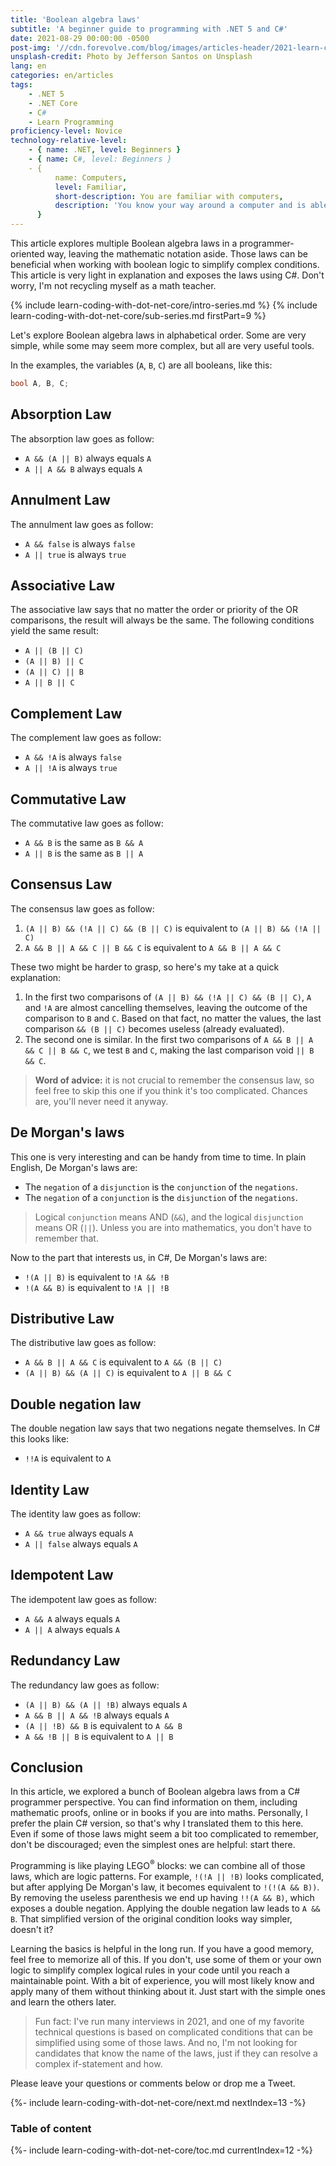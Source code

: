 ```yaml
---
title: 'Boolean algebra laws'
subtitle: 'A beginner guide to programming with .NET 5 and C#'
date: 2021-08-29 00:00:00 -0500
post-img: '//cdn.forevolve.com/blog/images/articles-header/2021-learn-coding-with-dot-net-core.png'
unsplash-credit: Photo by Jefferson Santos on Unsplash
lang: en
categories: en/articles
tags:
    - .NET 5
    - .NET Core
    - C#
    - Learn Programming
proficiency-level: Novice
technology-relative-level:
    - { name: .NET, level: Beginners }
    - { name: C#, level: Beginners }
    - {
          name: Computers,
          level: Familiar,
          short-description: You are familiar with computers,
          description: 'You know your way around a computer and is able to install a software, configure your OS, open a terminal, and perform other similar simple tasks.',
      }
---
```


This article explores multiple Boolean algebra laws in a programmer-oriented way, leaving the mathematic notation aside.
Those laws can be beneficial when working with boolean logic to simplify complex conditions.
This article is very light in explanation and exposes the laws using C#.
Don't worry, I'm not recycling myself as a math teacher.

{% include learn-coding-with-dot-net-core/intro-series.md %}
{% include learn-coding-with-dot-net-core/sub-series.md firstPart=9 %}<!--more-->

Let's explore Boolean algebra laws in alphabetical order.
Some are very simple, while some may seem more complex, but all are very useful tools.

In the examples, the variables (`A`, `B`, `C`) are all booleans, like this:

```csharp
bool A, B, C;
```

## Absorption Law

The absorption law goes as follow:

-   `A && (A || B)` always equals `A`
-   `A || A && B` always equals `A`

## Annulment Law

The annulment law goes as follow:

-   `A && false` is always `false`
-   `A || true` is always `true`

## Associative Law

The associative law says that no matter the order or priority of the OR comparisons, the result will always be the same.
The following conditions yield the same result:

-   `A || (B || C)`
-   `(A || B) || C`
-   `(A || C) || B`
-   `A || B || C`

## Complement Law

The complement law goes as follow:

-   `A && !A` is always `false`
-   `A || !A` is always `true`

## Commutative Law

The commutative law goes as follow:

-   `A && B` is the same as `B && A`
-   `A || B` is the same as `B || A`

## Consensus Law

The consensus law goes as follow:

1.  `(A || B) && (!A || C) && (B || C)` is equivalent to `(A || B) && (!A || C)`
2.  `A && B || A && C || B && C` is equivalent to `A && B || A && C`

These two might be harder to grasp, so here's my take at a quick explanation:

1. In the first two comparisons of `(A || B) && (!A || C) && (B || C)`, `A` and `!A` are almost cancelling themselves, leaving the outcome of the comparison to `B` and `C`. Based on that fact, no matter the values, the last comparison `&& (B || C)` becomes useless (already evaluated).
2. The second one is similar. In the first two comparisons of `A && B || A && C || B && C`, we test `B` and `C`, making the last comparison void `|| B && C`.

> **Word of advice:** it is not crucial to remember the consensus law, so feel free to skip this one if you think it's too complicated.
> Chances are, you'll never need it anyway.

## De Morgan's laws

This one is very interesting and can be handy from time to time.
In plain English, De Morgan's laws are:

-   The `negation` of a `disjunction` is the `conjunction` of the `negations`.
-   The `negation` of a `conjunction` is the `disjunction` of the `negations`.

> Logical `conjunction` means AND (`&&`), and the logical `disjunction` means OR (`||`).
> Unless you are into mathematics, you don't have to remember that.

Now to the part that interests us, in C#, De Morgan's laws are:

-   `!(A || B)` is equivalent to `!A && !B`
-   `!(A && B)` is equivalent to `!A || !B`

## Distributive Law

The distributive law goes as follow:

-   `A && B || A && C` is equivalent to `A && (B || C)`
-   `(A || B) && (A || C)` is equivalent to `A || B && C`

## Double negation law

The double negation law says that two negations negate themselves.
In C# this looks like:

-   `!!A` is equivalent to `A`

## Identity Law

The identity law goes as follow:

-   `A && true` always equals `A`
-   `A || false` always equals `A`

## Idempotent Law

The idempotent law goes as follow:

-   `A && A` always equals `A`
-   `A || A` always equals `A`

## Redundancy Law

The redundancy law goes as follow:

-   `(A || B) && (A || !B)` always equals `A`
-   `A && B || A && !B` always equals `A`
-   `(A || !B) && B` is equivalent to `A && B`
-   `A && !B || B` is equivalent to `A || B`

## Conclusion

In this article, we explored a bunch of Boolean algebra laws from a C# programmer perspective.
You can find information on them, including mathematic proofs, online or in books if you are into maths.
Personally, I prefer the plain C# version, so that's why I translated them to this here.
Even if some of those laws might seem a bit too complicated to remember, don't be discouraged; even the simplest ones are helpful: start there.

Programming is like playing LEGO<sup>&reg;</sup> blocks: we can combine all of those laws, which are logic patterns.
For example, `!(!A || !B)` looks complicated, but after applying De Morgan's law, it becomes equivalent to `!(!(A && B))`.
By removing the useless parenthesis we end up having `!!(A && B)`, which exposes a double negation.
Applying the double negation law leads to `A && B`.
That simplified version of the original condition looks way simpler, doesn't it?

Learning the basics is helpful in the long run.
If you have a good memory, feel free to memorize all of this.
If you don't, use some of them or your own logic to simplify complex logical rules in your code until you reach a maintainable point.
With a bit of experience, you will most likely know and apply many of them without thinking about it.
Just start with the simple ones and learn the others later.

> Fun fact: I've run many interviews in 2021, and one of my favorite technical questions is based on complicated conditions that can be simplified using some of those laws.
> And no, I'm not looking for candidates that know the name of the laws, just if they can resolve a complex if-statement and how.

Please leave your questions or comments below or drop me a Tweet.

{%- include learn-coding-with-dot-net-core/next.md nextIndex=13 -%}

### Table of content

{%- include learn-coding-with-dot-net-core/toc.md currentIndex=12 -%}
